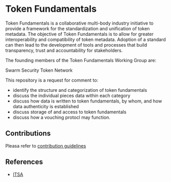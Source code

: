 # Token Fundamentals

Token Fundamentals is a collaborative multi-body industry initiative to provide a framework for the standardization and unification of token metadata. The objective of Token Fundamentals is to allow for greater interoperability  and compatibility of token metadata. Adoption of a standard can then lead to the development of tools and processes that build transparency, trust and accountability for stakeholders.

The founding members of the Token Fundamentals Working Group are:

Swarm
Security Token Network

This repository is a request for comment to:
* identify the structure and categorization of token fundamentals
* discuss the individual pieces data within each category
* discuss how data is written to token fundamentals, by whom, and how data authenticity is established
* discuss storage of and access to token fundamentals
* discuss how a vouching protocl may function.

## Contributions
Pleasa refer to [contribution guidelines](CONTRIBUTING.md)

## References

* [ITSA](https://drive.google.com/file/d/1H-driPAlyS6sb2OfgMRJJxJOFiMo_vcq/view)
